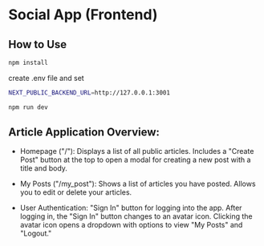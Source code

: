 # Social App (Frontend)

## How to Use
```bash
npm install
```
create .env file and set
```bash
NEXT_PUBLIC_BACKEND_URL=http://127.0.0.1:3001
```
```bash
npm run dev
```

## Article Application Overview:
- Homepage ("/"):
Displays a list of all public articles.
Includes a "Create Post" button at the top to open a modal for creating a new post with a title and body.

- My Posts ("/my_post"):
Shows a list of articles you have posted.
Allows you to edit or delete your articles.

- User Authentication:
"Sign In" button for logging into the app.
After logging in, the "Sign In" button changes to an avatar icon.
Clicking the avatar icon opens a dropdown with options to view "My Posts" and "Logout."
